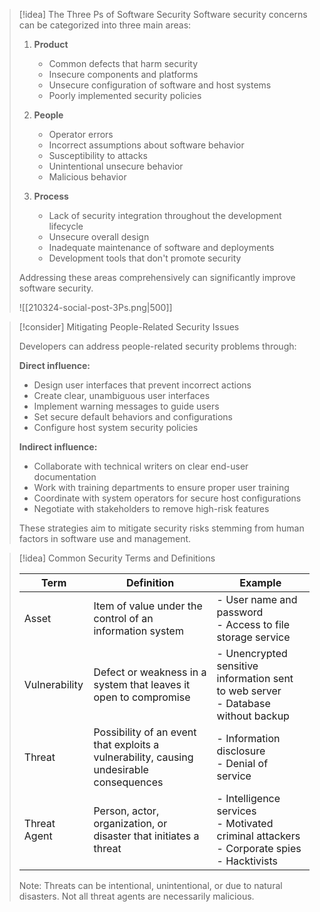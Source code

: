 > [!idea] The Three Ps of Software Security
> Software security concerns can be categorized into three main areas:
> 
> 1. **Product**
>    - Common defects that harm security
>    - Insecure components and platforms
>    - Unsecure configuration of software and host systems
>    - Poorly implemented security policies
> 
> 2. **People**
>    - Operator errors
>    - Incorrect assumptions about software behavior
>    - Susceptibility to attacks
>    - Unintentional unsecure behavior
>    - Malicious behavior
> 
> 3. **Process**
>    - Lack of security integration throughout the development lifecycle
>    - Unsecure overall design
>    - Inadequate maintenance of software and deployments
>    - Development tools that don't promote security
> 
> Addressing these areas comprehensively can significantly improve software security.
> 
> ![[210324-social-post-3Ps.png|500]]


> [!consider] Mitigating People-Related Security Issues
> 
> Developers can address people-related security problems through:
> 
> **Direct influence:**
> - Design user interfaces that prevent incorrect actions
> - Create clear, unambiguous user interfaces
> - Implement warning messages to guide users
> - Set secure default behaviors and configurations
> - Configure host system security policies
> 
> **Indirect influence:**
> - Collaborate with technical writers on clear end-user documentation
> - Work with training departments to ensure proper user training
> - Coordinate with system operators for secure host configurations
> - Negotiate with stakeholders to remove high-risk features
> 
> These strategies aim to mitigate security risks stemming from human factors in software use and management.


> [!idea] Common Security Terms and Definitions
> 
> | Term | Definition | Example |
> |------|------------|---------|
> | Asset | Item of value under the control of an information system | - User name and password<br>- Access to file storage service |
> | Vulnerability | Defect or weakness in a system that leaves it open to compromise | - Unencrypted sensitive information sent to web server<br>- Database without backup |
> | Threat | Possibility of an event that exploits a vulnerability, causing undesirable consequences | - Information disclosure<br>- Denial of service |
> | Threat Agent | Person, actor, organization, or disaster that initiates a threat | - Intelligence services<br>- Motivated criminal attackers<br>- Corporate spies<br>- Hacktivists |
> 
> Note: Threats can be intentional, unintentional, or due to natural disasters. Not all threat agents are necessarily malicious.

